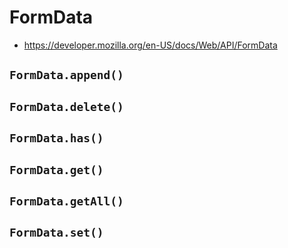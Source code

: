 # FormData

- https://developer.mozilla.org/en-US/docs/Web/API/FormData

## `FormData.append()`
## `FormData.delete()`
## `FormData.has()`
## `FormData.get()`
## `FormData.getAll()`
## `FormData.set()`
